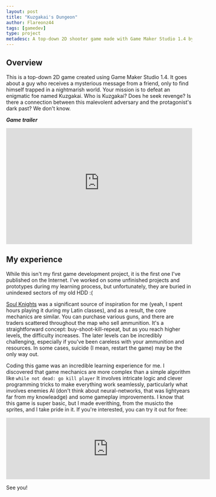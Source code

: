 ```yaml
---
layout: post
title: "Kuzgakai's Dungeon"
author: Flareonz44
tags: [gamedev]
type: project
metadesc: A top-down 2D shooter game made with Game Maker Studio 1.4 by Windfall Game Studio (by Flareonz44)
---
```


## Overview

This is a top-down 2D game created using Game Maker Studio 1.4. It goes about a guy who receives a mysterious message from a friend, only to find himself trapped in a nightmarish world. Your mission is to defeat an enigmatic foe named Kuzgakai. Who is Kuzgakai? Does he seek revenge? Is there a connection between this malevolent adversary and the protagonist's dark past? We don't know.

***Game trailer***
<iframe width="100%" height="315" src="https://www.youtube-nocookie.com/embed/t-A-mulQwj0?si=DdHSNy_NxdCLCSqh" title="YouTube video player" frameborder="0" allow="accelerometer; autoplay; clipboard-write; encrypted-media; gyroscope; picture-in-picture; web-share" allowfullscreen></iframe>

## My experience

While this isn't my first game development project, it is the first one I've published on the Internet. I've worked on some unfinished projects and prototypes during my learning process, but unfortunately, they are buried in unindexed sectors of my old HDD :(

[Soul Knights](https://play.google.com/store/apps/details?id=com.ChillyRoom.DungeonShooter&pcampaignid=web_share) was a significant source of inspiration for me (yeah, I spent hours playing it during my Latin classes), and as a result, the core mechanics are similar. You can purchase various guns, and there are traders scattered throughout the map who sell ammunition.  It's a straightforward concept: buy-shoot-kill-repeat, but as you reach higher levels, the difficulty increases. The later levels can be incredibly challenging, especially if you've been careless with your ammunition and resources. In some cases, suicide (I mean, restart the game) may be the only way out.

Coding this game was an incredible learning experience for me. I discovered that game mechanics are more complex than a simple algorithm like ```while not dead: go kill player``` It involves intricate logic and clever programming tricks to make everything work seamlessly, particularly what involves enemies AI (don't think about neural-networks, that was lightyears far from my knowleadge) and some gameplay improvements.
I know that this game is super basic, but I made everithing, from the musicto the sprites, and I take pride in it. If you're interested, you can try it out for free:

<iframe frameborder="0" src="https://itch.io/embed/746579?dark=true" width="552" height="167"><a href="https://windfallgamestudio.itch.io/kuzgakais-dungeon">Kuzgakai's Dungeon by Windfall Game Studio</a></iframe>

See you!